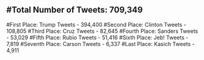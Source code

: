#Total Number of Tweets: 709,349 
---
#First Place: Trump Tweets - 394,400
#Second Place: Clinton Tweets - 108,805
#Third Place: Cruz Tweets - 82,645
#Fourth Place: Sanders Tweets - 53,029
#Fifth Place: Rubio Tweets - 51,416
#Sixth Place: Jeb! Tweets - 7,819
#Seventh Place: Carson Tweets - 6,337
#Last Place: Kasich Tweets - 4,911

